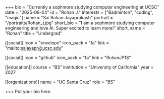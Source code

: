 +++
bio = "Currently a sophmore studying computer engineering at UCSC"
date = "2025-08-04"
id = "Rohan J."
interests = ["Badminton", "coding", "magic"]
name = "Sai Rohan Jayaprakash"
portrait = "/portraits/Rohan_j.jpg"
short_bio = "I am a sophmore studying computer engineering and love AI. Super excited to learn more!"
short_name = "Rohan"
title = "Undergrad"

[[social]]
    icon = "envelope"
    icon_pack = "fa"
    link = "mailto:sajayapr@ucsc.edu"

[[social]]
    icon = "github"
    icon_pack = "fa"
    link = "RohanJP18"

[[education]]
    course = "BS"
    institution = "University of California"
    year = 2027
    
[[organizations]]
    name = "UC Santa Cruz"
    role = "BS"

+++
Put your bio here.
